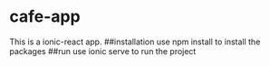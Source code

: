 # cafe-app
This is a ionic-react app.
##installation
use npm install to install the packages
##run
use ionic serve to run the project
